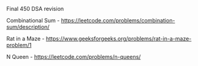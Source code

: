 Final 450 DSA revision

Combinational Sum - https://leetcode.com/problems/combination-sum/description/

Rat in a Maze - https://www.geeksforgeeks.org/problems/rat-in-a-maze-problem/1

N Queen  - https://leetcode.com/problems/n-queens/
